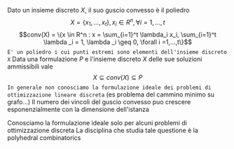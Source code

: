 Dato un insieme discreto $X$, il suo guscio convesso è il poliedro
$$X = \{x_1,  ..., x_t\}, x_i \in R^n,  \forall i=1,..., t$$
$$conv(X) = \{x \in R^n : x = \sum_{i=1}^t \lambda_i x_i, \sum_{i=1}^t \lambda _i = 1, \lambda _i \geq 0, \forall i =1,...,t\}$$
`E' un poliedro i cui punti estremi sono elementi dell'insieme discreto X`
Data una formulazione $P$ e l'insieme discreto $X$ delle sue soluzioni ammissibili vale
$$X \subseteq conv(X) \subseteq P$$
`In generale non conosciamo la formulazione ideale dei problemi di ottimizzazione lineare discreta` (es problema del cammino minimo su grafo...)
Il numero dei vincoli del guscio convesso puo crescere esponenzialmente con la dimensione dell'istanza

Conosciamo la formulazione ideale solo per alcuni problemi di ottimizzazione discreta
La disciplina che studia tale questione è la polyhedral combinatorics
